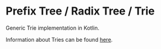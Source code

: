 Prefix Tree / Radix Tree / Trie
===============================

Generic Trie implementation in Kotlin.

Information about Tries can be found [here](https://en.wikipedia.org/wiki/Trie).
